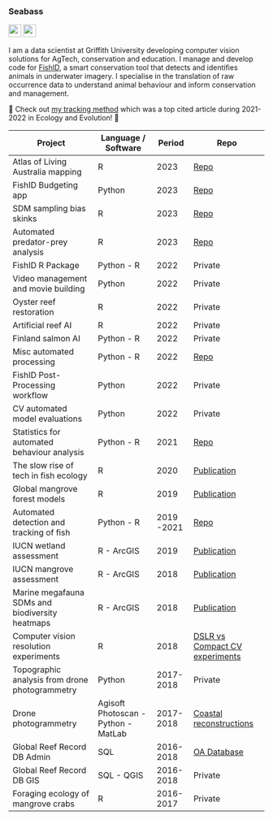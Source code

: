 ### Seabass
<p><a href="https://www.twitter.com/seabassphd"><img src="https://img.shields.io/badge/twitter-%231DA1F2.svg?&style=for-the-badge&logo=twitter&logoColor=white" height=25></a> <a href="https://www.linkedin.com/in/sebastianlopez-marcano/"><img src="https://img.shields.io/badge/linkedin-%230077B5.svg?&style=for-the-badge&logo=linkedin&logoColor=white" height=25></a>

I am a data scientist at Griffith University developing computer vision solutions for AgTech, conservation and education. I manage and develop code for [FishID](https://ardc.edu.au/project/fishid/), a smart conservation tool that detects and identifies animals in underwater imagery. I specialise in the translation of raw occurrence data to understand animal behaviour and inform conservation and management. 

🚀 Check out [my tracking method](https://github.com/slopezmarcano/automated-fish-tracking) which was a top cited article during 2021-2022 in Ecology and Evolution! 🚀

| Project | Language / Software | Period | Repo |
| -------- | -------- | -------- | -------- |
| Atlas of Living Australia mapping | R | 2023 | [Repo](https://github.com/slopezmarcano/ala-mapping) |
| FishID Budgeting app | Python | 2023 | [Repo](https://github.com/slopezmarcano/fishid-budgeting) |
| SDM sampling bias skinks | R | 2023 | [Repo](https://github.com/slopezmarcano/skinks-occurrences) |
| Automated predator-prey analysis | R | 2023 | [Repo](https://github.com/slopezmarcano/live-play-together-fishid) |
| FishID R Package | Python - R | 2022 | Private |
| Video management and movie building | Python | 2022 | Private |
| Oyster reef restoration | R | 2022 | Private |
| Artificial reef AI | R | 2022 | Private |
| Finland salmon AI| Python - R | 2022 | Private |
| Misc automated processing | Python - R | 2022 | [Repo](https://github.com/slopezmarcano/Dump) |
| FishID Post-Processing workflow | Python | 2022 | Private |
| CV automated model evaluations | Python | 2022| Private |
| Statistics for automated behaviour analysis | Python - R | 2021 | [Repo](https://github.com/slopezmarcano/sem-for-automated-animal-behaviour) |
| The slow rise of tech in fish ecology| R | 2020 | [Publication]( https://doi.org/10.1002/aqc.3432) |
| Global mangrove forest models | R | 2019 | [Publication](https://doi.org/10.1016/j.biocon.2020.108637) |
| Automated detection and tracking of fish | Python - R | 2019 -2021 | [Repo](https://github.com/slopezmarcano/automated-fish-tracking) |
| IUCN wetland assessment | R - ArcGIS | 2019 | [Publication](https://doi.org/10.1016/j.ecolind.2020.106489) |
| IUCN mangrove assessment | R - ArcGIS | 2018 | [Publication](https://doi.org/10.1016/j.biocon.2020.108751) |
| Marine megafauna SDMs and biodiversity heatmaps | R - ArcGIS | 2018 | [Publication](https://www.cell.com/trends/ecology-evolution/fulltext/S0169-5347(19)30109-0?_returnURL=https%3A%2F%2Flinkinghub.elsevier.com%2Fretrieve%2Fpii%2FS0169534719301090%3Fshowall%3Dtrue) |
| Computer vision resolution experiments | R | 2018 | [DSLR vs Compact CV experiments](https://www.notion.so/glowfishid/Influence-of-image-resolution-on-deep-learning-models-940a4a0971df4e22abe93eec9ec31568?pvs=4)|
| Topographic analysis from drone photogrammetry | Python | 2017-2018 | Private |
| Drone photogrammetry | Agisoft Photoscan - Python - MatLab | 2017-2018 | [Coastal reconstructions](https://sketchfab.com/3d-models/3d-reconstruction-sandgate-10050-c6a7e392213b450aac895cde2666c278) |
| Global Reef Record DB Admin | SQL | 2016-2018 | [OA Database](https://espace.library.uq.edu.au/view/UQ:734799) |
| Global Reef Record DB GIS | SQL - QGIS | 2016-2018 | Private |
| Foraging ecology of mangrove crabs | R | 2016-2017 | Private |